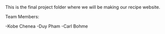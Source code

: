 This is the final project folder where we will be making our recipe website.


Team Members:

-Kobe Chenea
-Duy Pham
-Carl Bohme
